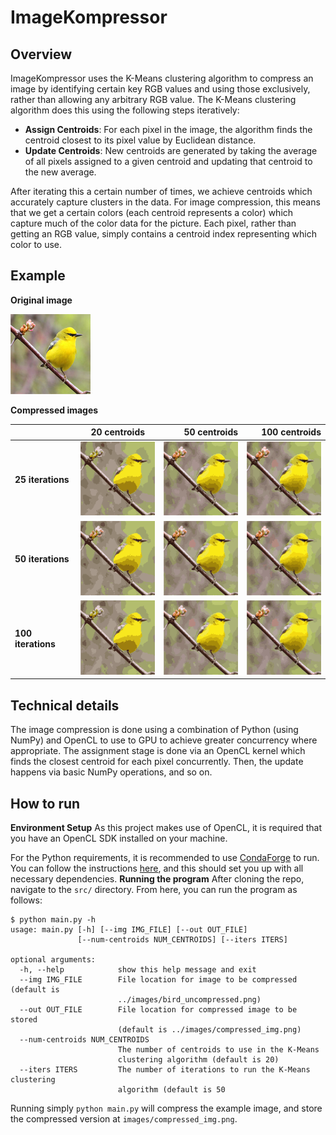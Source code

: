 # ImageKompressor
## Overview
ImageKompressor uses the K-Means clustering algorithm to compress an image by identifying certain key RGB values and using those exclusively, rather than allowing any arbitrary RGB value. The K-Means clustering algorithm does this using the following steps iteratively: 

* __Assign Centroids__: For each pixel in the image, the algorithm finds the centroid closest to its pixel value by Euclidean distance. 
* __Update Centroids__: New centroids are generated by taking the average of all pixels assigned to a given centroid and updating that centroid to the new average.

After iterating this a certain number of times, we achieve centroids which accurately capture clusters in the data. For image compression, this means that we get a certain colors (each centroid represents a color) which capture much of the color data for the picture. Each pixel, rather than getting an RGB value, simply contains a centroid index representing which color to use.

## Example
__Original image__

![Original image](/images/bird_uncompressed.png)

__Compressed images__

|               | 20 centroids  | 50 centroids  | 100 centroids |
| ------------- |:-------------:| -----:| ----:|
| __25 iterations__  | ![Compressed 20/25](/images/compressed_img_20_25.png) | ![Compressed 50/25](/images/compressed_img_50_25.png) | ![Compressed 100/25](/images/compressed_img_100_25.png) |
| __50 iterations__  | ![Compressed 20/50](/images/compressed_img_20_50.png) | ![Compressed 50/50](/images/compressed_img_50_50.png) | ![Compressed 100/50](/images/compressed_img_100_50.png) |
| __100 iterations__ | ![Compressed 20/100](/images/compressed_img_20_100.png) | ![Compressed 50/100](/images/compressed_img_50_100.png) | ![Compressed 100/100](/images/compressed_img_100_100.png) |
## Technical details
The image compression is done using a combination of Python (using NumPy) and OpenCL to use to GPU to achieve greater concurrency where appropriate. The assignment stage is done via an OpenCL kernel which finds the closest centroid for each pixel concurrently. Then, the update happens via basic NumPy operations, and so on. 
## How to run
__Environment Setup__
As this project makes use of OpenCL, it is required that you have an OpenCL SDK installed on your machine.

For the Python requirements, it is recommended to use [CondaForge](https://conda-forge.org/) to run. You can follow the instructions [here](https://documen.tician.de/pyopencl/misc.html), and this should set you up with all necessary dependencies.
__Running the program__
After cloning the repo, navigate to the `src/` directory. From here, you can run the program as follows:
```
$ python main.py -h
usage: main.py [-h] [--img IMG_FILE] [--out OUT_FILE]
               [--num-centroids NUM_CENTROIDS] [--iters ITERS]

optional arguments:
  -h, --help            show this help message and exit
  --img IMG_FILE        File location for image to be compressed (default is
                        ../images/bird_uncompressed.png)
  --out OUT_FILE        File location for compressed image to be stored
                        (default is ../images/compressed_img.png)
  --num-centroids NUM_CENTROIDS
                        The number of centroids to use in the K-Means
                        clustering algorithm (default is 20)
  --iters ITERS         The number of iterations to run the K-Means clustering
                        algorithm (default is 50
```
Running simply `python main.py` will compress the example image, and store the compressed version at `images/compressed_img.png`.



